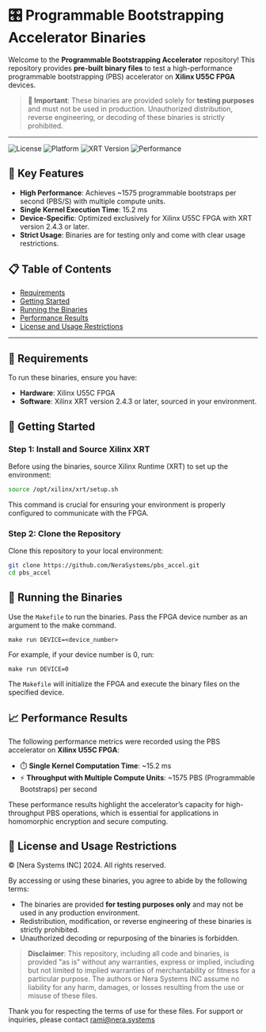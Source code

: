 # 🎛️ Programmable Bootstrapping Accelerator Binaries

Welcome to the **Programmable Bootstrapping Accelerator** repository! This repository provides **pre-built binary files** to test a high-performance programmable bootstrapping (PBS) accelerator on **Xilinx U55C FPGA** devices.

> **🚨 Important**: These binaries are provided solely for **testing purposes** and must not be used in production. Unauthorized distribution, reverse engineering, or decoding of these binaries is strictly prohibited.

---

![License](https://img.shields.io/badge/License-Restricted-red.svg)
![Platform](https://img.shields.io/badge/Platform-Xilinx%20U55C%20FPGA-blue.svg)
![XRT Version](https://img.shields.io/badge/XRT%20Version-%3E=2.4.3-green.svg)
![Performance](https://img.shields.io/badge/Performance-1575%20PBS%2Fs-brightgreen.svg)

## 🚀 Key Features

- **High Performance**: Achieves ~1575 programmable bootstraps per second (PBS/S) with multiple compute units.
- **Single Kernel Execution Time**: 15.2 ms
- **Device-Specific**: Optimized exclusively for Xilinx U55C FPGA with XRT version 2.4.3 or later.
- **Strict Usage**: Binaries are for testing only and come with clear usage restrictions.

## 📋 Table of Contents
- [Requirements](#requirements)
- [Getting Started](#getting-started)
- [Running the Binaries](#running-the-binaries)
- [Performance Results](#performance-results)
- [License and Usage Restrictions](#license-and-usage-restrictions)

---

## 🔧 Requirements

To run these binaries, ensure you have:
- **Hardware**: Xilinx U55C FPGA
- **Software**: Xilinx XRT version 2.4.3 or later, sourced in your environment.

## 🚀 Getting Started

### Step 1: Install and Source Xilinx XRT

Before using the binaries, source Xilinx Runtime (XRT) to set up the environment:

```bash
source /opt/xilinx/xrt/setup.sh

```
This command is crucial for ensuring your environment is properly configured to communicate with the FPGA.

### Step 2: Clone the Repository

Clone this repository to your local environment:

```bash
git clone https://github.com/NeraSystems/pbs_accel.git
cd pbs_accel
```
## 🏃 Running the Binaries

Use the ```Makefile``` to run the binaries. Pass the FPGA device number as an argument to the make command.

```
make run DEVICE=<device_number>
```
For example, if your device number is 0, run:

```
make run DEVICE=0
```

The ```Makefile``` will initialize the FPGA and execute the binary files on the specified device.

## 📈 Performance Results
The following performance metrics were recorded using the PBS accelerator on **Xilinx U55C FPGA**:

- ⏱️ **Single Kernel Computation Time**: ~15.2 ms
- ⚡ **Throughput with Multiple Compute Units**: ~1575 PBS (Programmable Bootstraps) per second

These performance results highlight the accelerator’s capacity for high-throughput PBS operations, which is essential for applications in homomorphic encryption and secure computing.

## 📜 License and Usage Restrictions

© [Nera Systems INC] 2024. All rights reserved.

By accessing or using these binaries, you agree to abide by the following terms:

- The binaries are provided **for testing purposes only** and may not be used in any production environment.
- Redistribution, modification, or reverse engineering of these binaries is strictly prohibited.
- Unauthorized decoding or repurposing of the binaries is forbidden.

> **Disclaimer**: This repository, including all code and binaries, is provided "as is" without any warranties, express or implied, including but not limited to implied warranties of merchantability or fitness for a particular purpose. The authors or Nera Systems INC assume no liability for any harm, damages, or losses resulting from the use or misuse of these files.

Thank you for respecting the terms of use for these files. For support or inquiries, please contact rami@nera.systems


